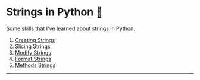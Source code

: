 # Strings in Python :snake: 
Some skills that I've learned about strings in Python. 

1.  [Creating Strings](creating-strings.py)
2.  [Slicing Strings](slicing-strings.py)
3.  [Modify Strings](modify-strings.py)
4.  [Format Strings](format-strings.py)
5.  [Methods Strings](methods-strings.md)

<hr />
